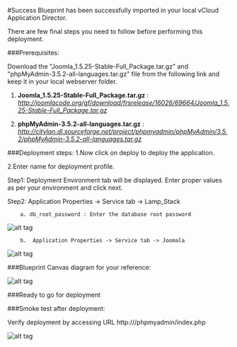 #Success
Blueprint has been successfully imported in your local vCloud Application Director. 

There are  few final steps you need to follow before performing this deployment.

###Prerequisites:

Download the "Joomla_1.5.25-Stable-Full_Package.tar.gz" and "phpMyAdmin-3.5.2-all-languages.tar.gz" file from the following link and keep it in your local webserver folder.

1. **Joomla_1.5.25-Stable-Full_Package.tar.gz** : 
    *http://joomlacode.org/gf/download/frsrelease/16026/69664/Joomla_1.5.25-Stable-Full_Package.tar.gz*


2. **phpMyAdmin-3.5.2-all-languages.tar.gz** :
    *http://citylan.dl.sourceforge.net/project/phpmyadmin/phpMyAdmin/3.5.2/phpMyAdmin-3.5.2-all-languages.tar.gz*


###Deployment steps:
1.Now click on deploy to deploy the application.

2.Enter name for deployment profile.

Step1: Deployment Environment tab will be displayed. Enter proper values as per your environment and click next.

Step2: Application Properties -> Service tab -> Lamp_Stack
	
		a. db_root_password : Enter the database root password

![alt tag](https://raw.github.com/vmware-applicationdirector/solutions-import-6/Joomla-Blueprint-v1.0.0/Service-Property-LampStack.png)

		b.  Application Properties -> Service tab -> Joomala

![alt tag](https://raw.github.com/vmware-applicationdirector/solutions-import-6/Joomla-Blueprint-v1.0.0/Service-Property-Joomla.png)
	
	
###Blueprint Canvas diagram for your reference: 

![alt tag](https://raw.github.com/vmware-applicationdirector/solutions-import-6/Joomla-Blueprint-v1.0.0/Joomla-Blueprint-50-Blueprint-Canvas.png)

###Ready to go for deployment

###Smoke test after deployment:

Verify deployment by accessing URL http://<IP of your deployed system>/phpmyadmin/index.php
	
![alt tag](https://raw.github.com/vmware-applicationdirector/solutions-import-6/Joomla-Blueprint-v1.0.0/Smoke%20Test.JPG)


 










 








